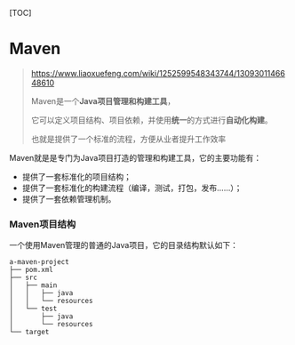 

[TOC]

# Maven

> https://www.liaoxuefeng.com/wiki/1252599548343744/1309301146648610
>
> Maven是一个**Java项目管理和构建工具**，
>
> 它可以定义项目结构、项目依赖，并使用**统一**的方式进行**自动化构建**。
>
> 也就是提供了一个标准的流程，方便从业者提升工作效率



Maven就是是专门为Java项目打造的管理和构建工具，它的主要功能有：

- 提供了一套标准化的项目结构；
- 提供了一套标准化的构建流程（编译，测试，打包，发布……）；
- 提供了一套依赖管理机制。



### Maven项目结构

一个使用Maven管理的普通的Java项目，它的目录结构默认如下：

```
a-maven-project
├── pom.xml
├── src
│   ├── main
│   │   ├── java
│   │   └── resources
│   └── test
│       ├── java
│       └── resources
└── target
```